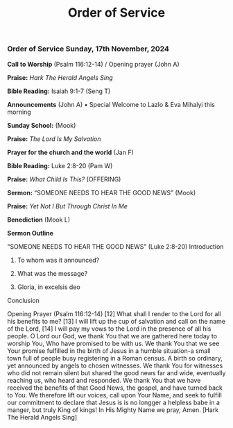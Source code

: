 ﻿---
layout: oos
title: Order of Service
---
### Order of Service Sunday, 17th November, 2024

**Call to Worship** (Psalm 116:12-14) / Opening prayer (John A)

**Praise:** *Hark The Herald Angels Sing*

**Bible Reading:** Isaiah 9:1-7 (Seng T)

**Announcements** (John A)
    • Special Welcome to Lazlo & Eva Mihalyi this morning

**Sunday School:** (Mook)

**Praise:** *The Lord Is My Salvation*
 
**Prayer for the church and the world** (Jan F)

**Bible Reading:** Luke 2:8-20 (Pam W)

**Praise:** *What Child Is This?* (OFFERING)

**Sermon:**  “SOMEONE NEEDS TO HEAR THE GOOD NEWS” (Mook)

**Praise:** *Yet Not I But Through Christ In Me*

**Benediction**  (Mook L)


**Sermon Outline**

“SOMEONE NEEDS TO HEAR THE GOOD NEWS” (Luke 2:8-20)
Introduction

 1. To whom was it announced?

 2. What was the message?

 3. Gloria, in excelsis deo
 
Conclusion


Opening Prayer (Psalm 116:12-14)
[12] What shall I render to the Lord for all his benefits to me?
[13] I will lift up the cup of salvation and call on the name of the Lord,
[14] I will pay my vows to the Lord in the presence of all his people.
O Lord our God, we thank You that we are gathered here today to worship You, Who have promised to be with us. We thank You that we see Your promise fulfilled in the birth of Jesus in a humble situation-a small town full of people busy registering in a Roman census. A birth so ordinary, yet announced by angels to chosen witnesses.
We thank You for witnesses who did not remain silent but shared the good news far and wide, eventually reaching us, who heard and responded. We thank You that we have received the benefits of that Good News, the gospel, and have turned back to You.
We therefore lift our voices, call upon Your Name, and seek to fulfill our commitment to declare that Jesus is is no longger a helpless babe in a manger, but truly King of kings! 
In His Mighty Name we pray, Amen.
[Hark The Herald Angels Sing]
